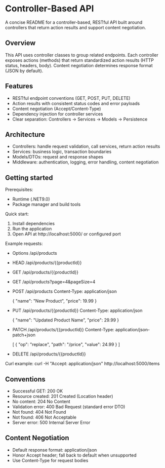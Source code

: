 # Controller-Based API

A concise README for a controller-based, RESTful API built around controllers that return action results and support content negotiation.

## Overview
This API uses controller classes to group related endpoints. Each controller exposes actions (methods) that return standardized action results (HTTP status, headers, body). Content negotiation determines response format (JSON by default).

## Features
- RESTful endpoint conventions (GET, POST, PUT, DELETE)
- Action results with consistent status codes and error payloads
- Content negotiation (Accept/Content-Type)
- Dependency injection for controller services
- Clear separation: Controllers → Services → Models → Persistence

## Architecture
- Controllers: handle request validation, call services, return action results
- Services: business logic, transaction boundaries
- Models/DTOs: request and response shapes
- Middleware: authentication, logging, error handling, content negotiation

## Getting started
Prerequisites:
- Runtime (.NET9.0)
- Package manager and build tools

Quick start:
1. Install dependencies
2. Run the application
3. Open API at http://localhost:5000/ or configured port

Example requests:
- Options /api/products
- HEAD /api/products/{{productId}}
- GET  /api/products/{{productId}}
- GET  /api/products?page=4&pageSize=4
- POST /api/products
  Content-Type: application/json

  {
    "name": "New Product",
    "price": 19.99
  }

- PUT /api/products/{{productId}}
  Content-Type: application/json

  {
    "name": "Updated Product Name",
    "price": 29.99
  }

- PATCH /api/products/{{productId}}
  Content-Type: application/json-patch+json

  [
    { "op": "replace", "path": "/price", "value": 24.99 }
  ]

- DELETE /api/products/{{productId}}

Curl example:
curl -H "Accept: application/json" http://localhost:5000/items

## Conventions
- Successful GET: 200 OK
- Resource created: 201 Created (Location header)
- No content: 204 No Content
- Validation error: 400 Bad Request (standard error DTO)
- Not found: 404 Not Found
- Not found: 406 Not Acceptable
- Server error: 500 Internal Server Error


## Content Negotiation
- Default response format: application/json
- Honor Accept header; fall back to default when unsupported
- Use Content-Type for request bodies

